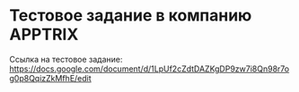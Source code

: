 # Тестовое задание в компанию APPTRIX
Ссылка на тестовое задание: https://docs.google.com/document/d/1LpUf2cZdtDAZKgDP9zw7i8Qn98r7og0p8QqizZkMfhE/edit

